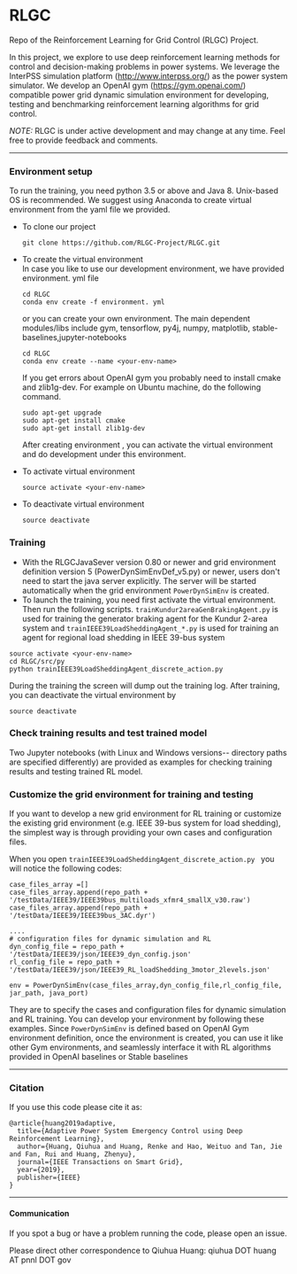 # RLGC
Repo of the Reinforcement Learning for Grid Control (RLGC) Project. 

In this project, we explore to use deep reinforcement learning methods for control and decision-making problems in power systems. We leverage the InterPSS simulation platform (http://www.interpss.org/) as the power system simulator. We develop an OpenAI gym (https://gym.openai.com/) compatible power grid dynamic simulation environment for developing, testing and benchmarking reinforcement learning algorithms for grid control.


*NOTE:* RLGC is under active development and may change at any time. Feel free to provide feedback and comments.
    
--------------------------------------
### Environment setup  

   To run the training, you need python 3.5 or above and Java 8. Unix-based OS is recommended. We suggest using Anaconda to create virtual environment from the yaml file we provided.  

   - To clone our project  
     
     ```  
     git clone https://github.com/RLGC-Project/RLGC.git
     ```

   - To create the virtual environment   
     In case you like to use our development environment, we have provided environment. yml file
     
     ```
     cd RLGC
     conda env create -f environment. yml
     ``` 
     
     or you can create your own environment. The main dependent modules/libs include gym, tensorflow, py4j, numpy, matplotlib, stable-baselines,jupyter-notebooks
     ```
     cd RLGC    
     conda env create --name <your-env-name>  
     ```

     If you get errors about OpenAI gym you probably need to install cmake and zlib1g-dev. For example on Ubuntu machine, do the following command.  

     ```  
     sudo apt-get upgrade
     sudo apt-get install cmake
     sudo apt-get install zlib1g-dev
     ```

     After creating environment **<your-env-name>**, you can activate the virtual environment and do development under this environment.  

   - To activate virtual environment  

     ```
     source activate <your-env-name>  
     ```

   - To deactivate virtual environment  

     ```
     source deactivate
     ```


### Training

- With the RLGCJavaSever version 0.80 or newer and 
grid environment definition version 5 (PowerDynSimEnvDef_v5.py)
 or newer, users don't need to start the java server explicitly. 
 The server will be started automatically when the grid environment
 ``PowerDynSimEnv`` is created.
- To launch the training, you need first activate the virtual 
environment. Then run the following scripts. 
```trainKundur2areaGenBrakingAgent.py``` is used for training 
the generator braking agent for the Kundur 2-area system and ```trainIEEE39LoadSheddingAgent_*.py``` is used for training an agent for regional load shedding in IEEE 39-bus system


```
source activate <your-env-name> 
cd RLGC/src/py  
python trainIEEE39LoadSheddingAgent_discrete_action.py 
```

During the training the screen will dump out the training log. After training, you can deactivate the virtual environment by  

```
source deactivate
```



###  Check training results and test trained model

Two Jupyter notebooks (with Linux and Windows versions-- directory paths are specified differently) are provided as examples for checking training results and testing trained RL model.



### Customize the grid environment for training and testing
If you want to develop a new grid environment for RL training or customize the existing grid environment (e.g. IEEE 39-bus system for load shedding), the simplest way is through providing 
your own cases and configuration files. 

When you open ``trainIEEE39LoadSheddingAgent_discrete_action.py `` you will notice the following
codes:

```
case_files_array =[]
case_files_array.append(repo_path + '/testData/IEEE39/IEEE39bus_multiloads_xfmr4_smallX_v30.raw')
case_files_array.append(repo_path + '/testData/IEEE39/IEEE39bus_3AC.dyr')

....
# configuration files for dynamic simulation and RL
dyn_config_file = repo_path + '/testData/IEEE39/json/IEEE39_dyn_config.json'
rl_config_file = repo_path + '/testData/IEEE39/json/IEEE39_RL_loadShedding_3motor_2levels.json'

env = PowerDynSimEnv(case_files_array,dyn_config_file,rl_config_file, jar_path, java_port)
```

They are to specify the cases and configuration files for dynamic simulation and RL training.
You can develop your environment by following these examples. Since ``PowerDynSimEnv`` is defined based on 
OpenAI Gym environment definition, once the environment is created, you can use it like other Gym environments,
and seamlessly interface it with RL algorithms provided in OpenAI baselines or Stable baselines 


--------------------------------------

### Citation

If you use this code please cite it as:

```
@article{huang2019adaptive,
  title={Adaptive Power System Emergency Control using Deep Reinforcement Learning},
  author={Huang, Qiuhua and Huang, Renke and Hao, Weituo and Tan, Jie and Fan, Rui and Huang, Zhenyu},
  journal={IEEE Transactions on Smart Grid},
  year={2019},
  publisher={IEEE}
}
```


--------------------------------------
#### Communication

If you spot a bug or have a problem running the code, please open an issue.

Please direct other correspondence to Qiuhua Huang: qiuhua DOT huang AT pnnl DOT gov

